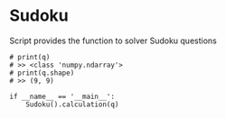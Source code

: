 # Sudoku

Script provides the function to solver Sudoku questions

```
# print(q)
# >> <class 'numpy.ndarray'>
# print(q.shape)
# >> (9, 9)

if __name__ == '__main__':
    Sudoku().calculation(q)
```
